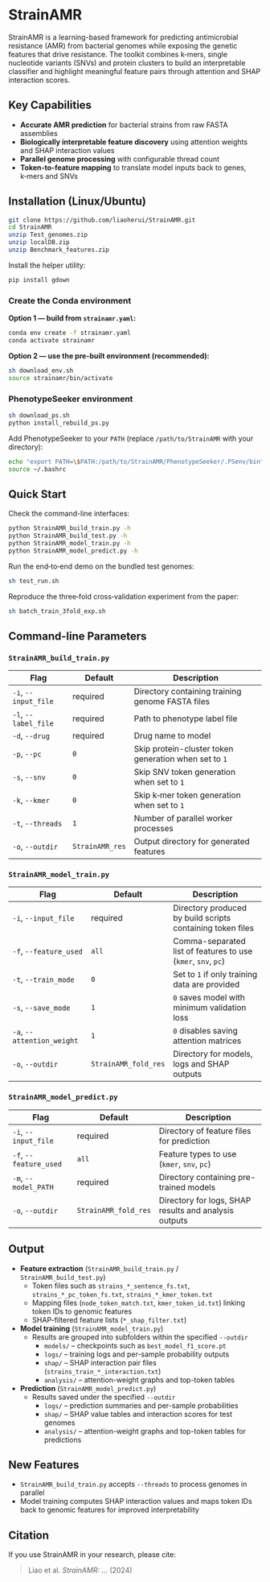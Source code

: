 # StrainAMR

StrainAMR is a learning-based framework for predicting antimicrobial resistance (AMR) from bacterial genomes while exposing the genetic features that drive resistance. The toolkit combines k‑mers, single nucleotide variants (SNVs) and protein clusters to build an interpretable classifier and highlight meaningful feature pairs through attention and SHAP interaction scores.

## Key Capabilities

- **Accurate AMR prediction** for bacterial strains from raw FASTA assemblies
- **Biologically interpretable feature discovery** using attention weights and SHAP interaction values
- **Parallel genome processing** with configurable thread count
- **Token-to-feature mapping** to translate model inputs back to genes, k‑mers and SNVs

## Installation (Linux/Ubuntu)

```bash
git clone https://github.com/liaoherui/StrainAMR.git
cd StrainAMR
unzip Test_genomes.zip
unzip localDB.zip
unzip Benchmark_features.zip
```

Install the helper utility:

```bash
pip install gdown
```

### Create the Conda environment

**Option 1 — build from `strainamr.yaml`:**

```bash
conda env create -f strainamr.yaml
conda activate strainamr
```

**Option 2 — use the pre-built environment (recommended):**

```bash
sh download_env.sh
source strainamr/bin/activate
```

### PhenotypeSeeker environment

```bash
sh download_ps.sh
python install_rebuild_ps.py
```

Add PhenotypeSeeker to your `PATH` (replace `/path/to/StrainAMR` with your directory):

```bash
echo "export PATH=\$PATH:/path/to/StrainAMR/PhenotypeSeeker/.PSenv/bin" >> ~/.bashrc
source ~/.bashrc
```

## Quick Start

Check the command-line interfaces:

```bash
python StrainAMR_build_train.py -h
python StrainAMR_build_test.py -h
python StrainAMR_model_train.py -h
python StrainAMR_model_predict.py -h
```

Run the end‑to‑end demo on the bundled test genomes:

```bash
sh test_run.sh
```

Reproduce the three‑fold cross‑validation experiment from the paper:

```bash
sh batch_train_3fold_exp.sh
```

## Command-line Parameters

### `StrainAMR_build_train.py`

| Flag | Default | Description |
| --- | --- | --- |
| `-i`, `--input_file` | required | Directory containing training genome FASTA files |
| `-l`, `--label_file` | required | Path to phenotype label file |
| `-d`, `--drug` | required | Drug name to model |
| `-p`, `--pc` | `0` | Skip protein-cluster token generation when set to `1` |
| `-s`, `--snv` | `0` | Skip SNV token generation when set to `1` |
| `-k`, `--kmer` | `0` | Skip k‑mer token generation when set to `1` |
| `-t`, `--threads` | `1` | Number of parallel worker processes |
| `-o`, `--outdir` | `StrainAMR_res` | Output directory for generated features |

### `StrainAMR_model_train.py`

| Flag | Default | Description |
| --- | --- | --- |
| `-i`, `--input_file` | required | Directory produced by build scripts containing token files |
| `-f`, `--feature_used` | `all` | Comma-separated list of features to use (`kmer`, `snv`, `pc`) |
| `-t`, `--train_mode` | `0` | Set to `1` if only training data are provided |
| `-s`, `--save_mode` | `1` | `0` saves model with minimum validation loss |
| `-a`, `--attention_weight` | `1` | `0` disables saving attention matrices |
| `-o`, `--outdir` | `StrainAMR_fold_res` | Directory for models, logs and SHAP outputs |

### `StrainAMR_model_predict.py`

| Flag | Default | Description |
| --- | --- | --- |
| `-i`, `--input_file` | required | Directory of feature files for prediction |
| `-f`, `--feature_used` | `all` | Feature types to use (`kmer`, `snv`, `pc`) |
| `-m`, `--model_PATH` | required | Directory containing pre-trained models |
| `-o`, `--outdir` | `StrainAMR_fold_res` | Directory for logs, SHAP results and analysis outputs |

## Output

- **Feature extraction** (`StrainAMR_build_train.py` / `StrainAMR_build_test.py`)
  - Token files such as `strains_*_sentence_fs.txt`, `strains_*_pc_token_fs.txt`, `strains_*_kmer_token.txt`
  - Mapping files (`node_token_match.txt`, `kmer_token_id.txt`) linking token IDs to genomic features
  - SHAP-filtered feature lists (`*_shap_filter.txt`)
- **Model training** (`StrainAMR_model_train.py`)
  - Results are grouped into subfolders within the specified `--outdir`
    - `models/` – checkpoints such as `best_model_f1_score.pt`
    - `logs/` – training logs and per-sample probability outputs
    - `shap/` – SHAP interaction pair files (`strains_train_*_interaction.txt`)
    - `analysis/` – attention-weight graphs and top-token tables
- **Prediction** (`StrainAMR_model_predict.py`)
  - Results saved under the specified `--outdir`
    - `logs/` – prediction summaries and per-sample probabilities
    - `shap/` – SHAP value tables and interaction scores for test genomes
    - `analysis/` – attention-weight graphs and top-token tables for predictions

## New Features

- `StrainAMR_build_train.py` accepts `--threads` to process genomes in parallel
- Model training computes SHAP interaction values and maps token IDs back to genomic features for improved interpretability

## Citation

If you use StrainAMR in your research, please cite:

> Liao et al. *StrainAMR: ...* (2024)

